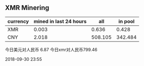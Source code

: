 ## XMR Minering

|currency|mined in last 24 hours|all|in pool|
|---|---|---|---|
|XMR|0.003|0.636|0.428|
|CNY|2.018|508.105|342.484|

今日美元对人民币 6.87	今日xmr对人民币799.46


2018-09-30 23:55